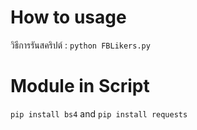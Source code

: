 # How to usage
   วิธีการรันสคริปต์ :
      ```python FBLikers.py```

# Module in Script
  ```pip install bs4``` and
  ```pip install requests```
